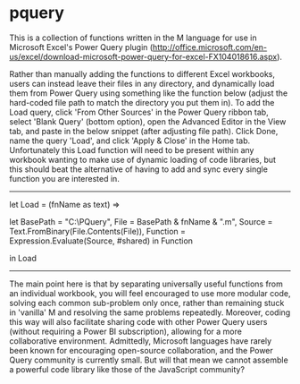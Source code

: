 pquery
======

This is a collection of functions written in the M language for use in Microsoft Excel's Power Query plugin (http://office.microsoft.com/en-us/excel/download-microsoft-power-query-for-excel-FX104018616.aspx).

Rather than manually adding the functions to different Excel workbooks, users can instead leave their files in any directory, and dynamically load them from Power Query using something like the function below (adjust the hard-coded file path to match the directory you put them in).
To add the Load query, click 'From Other Sources' in the Power Query ribbon tab, select 'Blank Query' (bottom option), open the Advanced Editor in the View tab, and paste in the below snippet (after adjusting file path). Click Done, name the query 'Load', and click 'Apply & Close' in the Home tab.
Unfortunately this Load function will need to be present within any workbook wanting to make use of dynamic loading of code libraries, but this should beat the alternative of having to add and sync every single function you are interested in.


-------------------------------------

let Load = (fnName as text) =>

let
    BasePath = "C:\PQuery\",
    File = BasePath & fnName & ".m",
    Source = Text.FromBinary(File.Contents(File)),
    Function = Expression.Evaluate(Source, #shared)
in
    Function

in
    Load

-------------------------------------


The main point here is that by separating universally useful functions from an individual workbook, you will feel encouraged to use more modular code, solving each common sub-problem only once, rather than remaining stuck in 'vanilla' M and resolving the same problems repeatedly.
Moreover, coding this way will also facilitate sharing code with other Power Query users (without requiring a Power BI subscription), allowing for a more collaborative environment.
Admittedly, Microsoft languages have rarely been known for encouraging open-source collaboration, and the Power Query community is currently small. But will that mean we cannot assemble a powerful code library like those of the JavaScript community?



